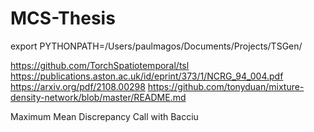 # MCS-Thesis
export PYTHONPATH=/Users/paulmagos/Documents/Projects/TSGen/

https://github.com/TorchSpatiotemporal/tsl
https://publications.aston.ac.uk/id/eprint/373/1/NCRG_94_004.pdf
https://arxiv.org/pdf/2108.00298
https://github.com/tonyduan/mixture-density-network/blob/master/README.md


Maximum Mean Discrepancy
Call with Bacciu
